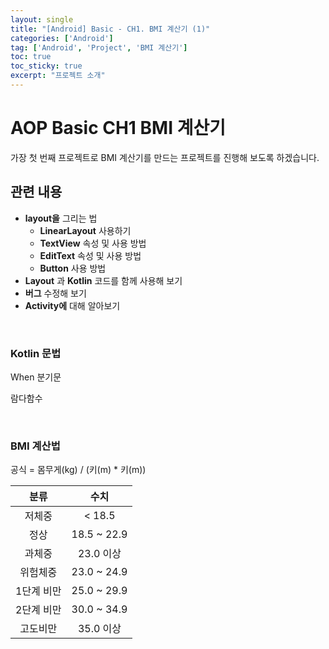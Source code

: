 ```yaml
---
layout: single
title: "[Android] Basic - CH1. BMI 계산기 (1)" 
categories: ['Android']
tag: ['Android', 'Project', 'BMI 계산기']
toc: true
toc_sticky: true
excerpt: "프로젝트 소개"
---
```






# AOP Basic CH1 BMI 계산기

가장 첫 번째 프로젝트로 BMI 계산기를 만드는 프로젝트를 진행해 보도록 하겠습니다.

## 관련 내용

- **layout을** 그리는 법
  - **LinearLayout** 사용하기
  - **TextView** 속성 및 사용 방법
  - **EditText** 속성 및 사용 방법
  - **Button** 사용 방법
- **Layout** 과 **Kotlin** 코드를 함께 사용해 보기
- **버그** 수정해 보기
- **Activity에** 대해 알아보기

<br>

### Kotlin 문법

When 분기문

람다함수

<br>

### BMI 계산법

공식 = 몸무게(kg) / (키(m) * 키(m))


|    분류    |    수치     |
| :--------: | :---------: |
|   저체중   |   < 18.5    |
|    정상    | 18.5 ~ 22.9 |
|   과체중   |  23.0 이상  |
|  위험체중  | 23.0 ~ 24.9 |
| 1단계 비만 | 25.0 ~ 29.9 |
| 2단계 비만 | 30.0 ~ 34.9 |
|  고도비만  |  35.0 이상  |

<br>




































